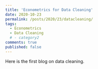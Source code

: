 ```yaml
---
title: 'Econometrics for Data Cleaning'
date: 2020-10-23
permalink: /posts/2020/23/datacleaning/
tags:
  - Econometrics
  - Data Cleaning
  # - category2
comments: true
published: false
---
```


Here is the first blog on data cleaning.
